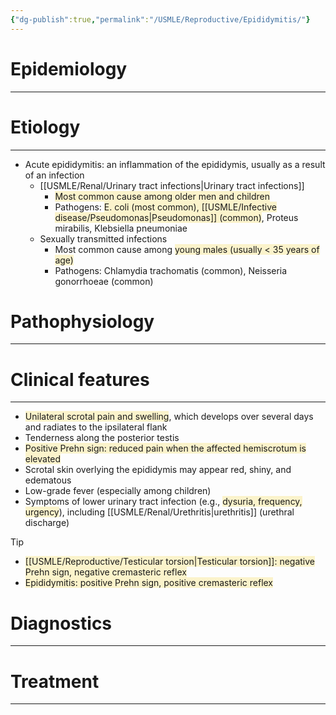 ```yaml
---
{"dg-publish":true,"permalink":"/USMLE/Reproductive/Epididymitis/"}
---
```


# Epidemiology
---


# Etiology
---
- Acute epididymitis: an inflammation of the epididymis, usually as a result of an infection 
	- [[USMLE/Renal/Urinary tract infections\|Urinary tract infections]]
		- <span style="background:rgba(240, 200, 0, 0.2)">Most common cause among older men and children</span>
		- Pathogens: <span style="background:rgba(240, 200, 0, 0.2)">E. coli (most common), [[USMLE/Infective disease/Pseudomonas\|Pseudomonas]] (common)</span>, Proteus mirabilis, Klebsiella pneumoniae
	- Sexually transmitted infections
		- Most common cause among <span style="background:rgba(240, 200, 0, 0.2)">young males (usually &lt; 35 years of age)</span>
		- Pathogens: Chlamydia trachomatis (common), Neisseria gonorrhoeae (common)

# Pathophysiology
---


# Clinical features
---
- <span style="background:rgba(240, 200, 0, 0.2)">Unilateral scrotal pain and swelling</span>, which develops over several days and radiates to the ipsilateral flank 
- Tenderness along the posterior testis
- <span style="background:rgba(240, 200, 0, 0.2)">Positive Prehn sign: reduced pain when the affected hemiscrotum is elevated </span>
- Scrotal skin overlying the epididymis may appear red, shiny, and edematous
- Low-grade fever (especially among children)
- Symptoms of lower urinary tract infection (e.g., <span style="background:rgba(240, 200, 0, 0.2)">dysuria, frequency, urgency</span>), including [[USMLE/Renal/Urethritis\|urethritis]] (urethral discharge)

>[!tip] 
>- <span style="background:rgba(240, 200, 0, 0.2)">[[USMLE/Reproductive/Testicular torsion\|Testicular torsion]]: negative Prehn sign, negative cremasteric reflex</span>
>- <span style="background:rgba(240, 200, 0, 0.2)">Epididymitis: positive Prehn sign, positive cremasteric reflex</span>

# Diagnostics
---


# Treatment
---

